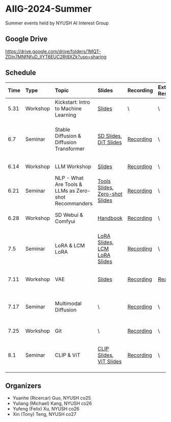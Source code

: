 # AIIG-2024-Summer
Summer events held by NYUSH AI Interest Group

## Google Drive
https://drive.google.com/drive/folders/1MQT-ZDIn7MNfNfuD_IIYT6EUC2Rt8XZk?usp=sharing

## Schedule
|Time|Type|Topic|Slides|Recording|Extra Resources|Speakers|
|:--|:--|:--|:--|:--|:--|:--|
|5.31|Workshop|Kickstart: Intro to Machine Learning|[Slides](https://drive.google.com/drive/folders/1MQT-ZDIn7MNfNfuD_IIYT6EUC2Rt8XZk?usp=sharing)| \ | \ |Zifan (Eric) Zhao|
|6.7|Seminar|Stable Diffusion & Diffusion Transformer|[SD Slides](https://docs.google.com/presentation/d/1M7XzWBgWMIO8endgtgEFB_rM-HR2CZMA9u6X61QaIqc/edit?usp=sharing), [DiT Slides](https://docs.google.com/presentation/d/1X3ga0n7ZaT34ue1L7-pQ7S226mvpr1n76KLwlZsRjnY/edit?usp=share_link)|[Recording](https://drive.google.com/file/d/1FoY_p_WEHMmI6lt06lnkrSrGZy8dOOPv/view?usp=sharing)| \ |Yuanhe (Ricercar) Guo, Yuliang (Michael) Kang|
|6.14|Workshop|LLM Workshop|[Slides](https://docs.google.com/presentation/d/1fhUVI-1PhZlqijIeIi6QNtE0dOd71lI6cN7inAn5nMo/edit?usp=sharing)|[Recording](https://drive.google.com/file/d/1DxPXw7oryM1xd9uQc2dvpTv7MghF9l-N/view?usp=sharing)| \ |Yufeng (Felix) Xu|
|6.21|Seminar|NLP - What Are Tools & LLMs as Zero-shot Recommanders|[Tools Slides](https://docs.google.com/presentation/d/1j2uvwyWRQ30NyDfb1H8DxRa8Hxpm49_95uAYlKZ7li8/edit?usp=sharing), [Zero-shot Slides](https://docs.google.com/presentation/d/1iDwTovDghrWTZtQYjn4gPx-z_I9xEpyKyJX-yynI00Q/edit?usp=sharing)|[Recording](https://drive.google.com/file/d/1CUsc4qOLcrOyvUCgKBHngD7QEygTUKW3/view?usp=sharing)| \ |Yufeng (Felix) Xu, Xin (Tony) Teng|
|6.28|Workshop|SD Webui & Comfyui|[Handbook](https://docs.google.com/document/d/1uvm88yKellspXS8J9VdbIaeRzNS7Jr7oKEDIQr8ytkw/edit?usp=sharing)|[Recording](https://drive.google.com/file/d/10vA6lvUpipMtfPxro3czOhnKjmDCqoF1/view?usp=sharing)| \ |Yuanhe (Ricercar) Guo|
|7.5|Seminar|LoRA & LCM LoRA|[LoRA Slides](https://docs.google.com/presentation/d/1hXAyZ_pX98oWRtxu3TehU1ticrzwM15Ydd4ydJCGvQg/edit?usp=share_link), [LCM LoRA Slides](https://docs.google.com/presentation/d/1zTZKnh3UbEmIQ3Uc9cG-6V52-g1nm_3csLZ61RpYewc/edit?usp=sharing)|[Recording](https://drive.google.com/file/d/1fLXnO_f5meGwKHyGnVxeXq8esF36WsC6/view?usp=sharing)| \ |Kaiyue (Kevin) Feng, Linxi (Cissy) Xie|
|7.11|Workshop|VAE|[Slides](https://docs.google.com/presentation/d/1xILMCjGwKc_IY-kIRzj313rDVNHeLkAA-JKlvXqmIOs/edit?usp=sharing)|[Recording](https://drive.google.com/file/d/1PNyM4SFAiObZ4ib3hMTwK2SM37Puex2L/view?usp=sharing)|[Readings](https://docs.google.com/document/d/19grpsqkAMGEho2l6ytr143CRbeVXhkRNFaehPW2JiXQ/edit?usp=sharing)|Yuliang (Michael) Kang|
|7.17|Seminar|Multimodal Diffusion| \ |[Recording](https://drive.google.com/file/d/1EZCqOzNyQf32oS-i6YxNGEYkDaADuRUW/view?usp=sharing)| \ |Anyuan (Andy) Li, Hongjia (Alex) Huang|
7.25|Workshop|Git| \ |[Recording](https://drive.google.com/file/d/1-SBlDzUNvHgsTOniGY-Yg7mXIVCvEFzd/view?usp=sharing)| \ |Utku Ege Tuluk|
|8.1|Seminar|CLIP & ViT|[CLIP Slides](https://docs.google.com/presentation/d/1YxomJLaOFZtymvdVRZbSGGezdlnX1Bih9TREzfv-4OQ/edit?usp=sharing), [ViT Slides](https://docs.google.com/presentation/d/14gnw-fR-Du7WncrDFj8fdxigJpNNxosC3C6XqKWf7Sc/edit?usp=sharing)|[Recording](https://drive.google.com/file/d/1hi2IHHLSAotolc607WeNfHHpuJn6XFJU/view?usp=share_link)| \ |Yuliang (Michael) Kang, Yufeng (Felix) Xu|

## Organizers
- Yuanhe (Ricercar) Guo, NYUSH co25
- Yuliang (Michael) Kang, NYUSH co26
- Yufeng (Felix) Xu, NYUSH co26
- Xin (Tony) Teng, NYUSH co27
